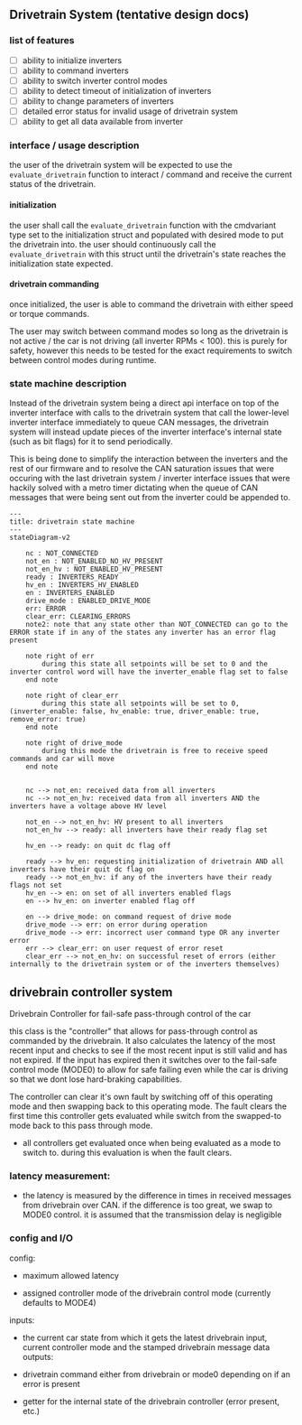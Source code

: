 
## Drivetrain System (tentative design docs)

### list of features

- [ ] ability to initialize inverters 
- [ ] ability to command inverters 
- [ ] ability to switch inverter control modes
- [ ] ability to detect timeout of initialization of inverters
- [ ] ability to change parameters of inverters
- [ ] detailed error status for invalid usage of drivetrain system
- [ ] ability to get all data available from inverter

### interface / usage description

the user of the drivetrain system will be expected to use the `evaluate_drivetrain` function to interact / command and receive the current status of the drivetrain. 

#### initialization
the user shall call the `evaluate_drivetrain` function with the cmdvariant type set to the initialization struct and populated with desired mode to put the drivetrain into. the user should continuously call the `evaluate_drivetrain` with this struct until the drivetrain's state reaches the initialization state expected.

#### drivetrain commanding

once initialized, the user is able to command the drivetrain with either speed or torque commands. 

The user may switch between command modes so long as the drivetrain is not active / the car is not driving (all inverter RPMs < 100). this is purely for safety, however this needs to be tested for the exact requirements to switch between control modes during runtime.

### state machine description

Instead of the drivetrain system being a direct api interface on top of the inverter interface with calls to the drivetrain system that call the lower-level inverter interface immediately to queue CAN messages, the drivetrain system will instead update pieces of the inverter interface's internal state (such as bit flags) for it to send periodically.

This is being done to simplify the interaction between the inverters and the rest of our firmware and to resolve the CAN saturation issues that were occuring with the last drivetrain system / inverter interface issues that were hackily solved with a metro timer dictating when the queue of CAN messages that were being sent out from the inverter could be appended to.


```
---
title: drivetrain state machine
---
stateDiagram-v2

    nc : NOT_CONNECTED 
    not_en : NOT_ENABLED_NO_HV_PRESENT
    not_en_hv : NOT_ENABLED_HV_PRESENT
    ready : INVERTERS_READY 
    hv_en : INVERTERS_HV_ENABLED
    en : INVERTERS_ENABLED
    drive_mode : ENABLED_DRIVE_MODE
    err: ERROR
    clear_err: CLEARING_ERRORS
    note2: note that any state other than NOT_CONNECTED can go to the ERROR state if in any of the states any inverter has an error flag present
    
    note right of err
        during this state all setpoints will be set to 0 and the inverter control word will have the inverter_enable flag set to false
    end note

    note right of clear_err
        during this state all setpoints will be set to 0, (inverter_enable: false, hv_enable: true, driver_enable: true, remove_error: true)
    end note

    note right of drive_mode
        during this mode the drivetrain is free to receive speed commands and car will move
    end note

    
    nc --> not_en: received data from all inverters
    nc --> not_en_hv: received data from all inverters AND the inverters have a voltage above HV level
    
    not_en --> not_en_hv: HV present to all inverters
    not_en_hv --> ready: all inverters have their ready flag set

    hv_en --> ready: on quit dc flag off

    ready --> hv_en: requesting initialization of drivetrain AND all inverters have their quit dc flag on
    ready --> not_en_hv: if any of the inverters have their ready flags not set
    hv_en --> en: on set of all inverters enabled flags
    en --> hv_en: on inverter enabled flag off

    en --> drive_mode: on command request of drive mode
    drive_mode --> err: on error during operation
    drive_mode --> err: incorrect user command type OR any inverter error
    err --> clear_err: on user request of error reset 
    clear_err --> not_en_hv: on successful reset of errors (either internally to the drivetrain system or of the inverters themselves)
```

## drivebrain controller system

Drivebrain Controller for fail-safe pass-through control of the car
  
this class is the "controller" that allows for pass-through control as commanded by the drivebrain. It also calculates the latency of the most recent input and checks to see if the most recent input is still valid and has not expired. If the input has expired then it switches over to the fail-safe control mode (MODE0) to allow for safe failing even while the car is driving so that we dont lose hard-braking capabilities.

The controller can clear it's own fault by switching off of this operating mode and then swapping back to this operating mode. The fault clears the first time this controller gets evaluated while switch from the swapped-to mode back to this pass through mode. 

- all controllers get evaluated once when being evaluated as a mode to switch to. during this evaluation is when the fault clears.

### latency measurement:
- the latency is measured by the difference in times in received messages from drivebrain over CAN. if the difference is too great, we swap to MODE0 control. it is assumed that the transmission delay is negligible

### config and I/O
config: 

- maximum allowed latency 

- assigned controller mode of the drivebrain control mode (currently defaults to MODE4)

inputs:

- the current car state from which it gets the latest drivebrain input, current controller mode and the stamped drivebrain message data
outputs:

- drivetrain command either from drivebrain or mode0 depending on if an error is present

- getter for the internal state of the drivebrain controller (error present, etc.)